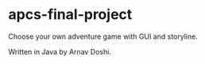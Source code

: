 # apcs-final-project
Choose your own adventure game with GUI and storyline. 

Written in Java by Arnav Doshi.
